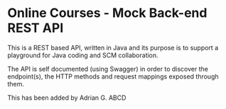 # Online Courses - Mock Back-end REST API

This is a REST based API, written in Java and its purpose is to support a playground for Java coding and SCM collaboration.

The API is self documented (using Swagger) in order to discover the endpoint(s), the HTTP methods and request mappings exposed through them.

This has been added by Adrian G.
ABCD
